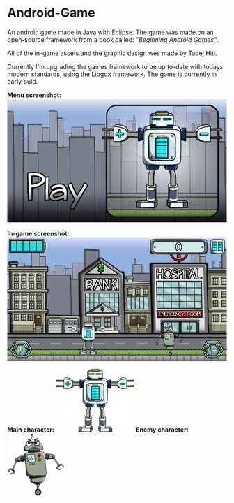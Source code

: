 # Android-Game
An android game made in Java with Eclipse. The game was made on an open-source framework from a book called: <i>"Beginning Android Games"</i>. 

All of the in-game assets and the graphic design wes made by Tadej Hiti. 

Currently I'm upgrading the games framework to be up to-date with todays modern standards, using the Libgdx framework. The game is currently in early buld.

<b>Menu screenshot:</b> 
![Screenshot](AndroidGame/assets/menu.png)

<b>In-game screenshot:</b> 
![Screenshot](AndroidGame/assets/Screenshot_2015-05-11-17-42-58.png)


<b>Main character:</b> 
![Screenshot](AndroidGame/assets/character.png)                         <b>Enemy character:</b> ![Screenshot](AndroidGame/assets/robot1.png)


